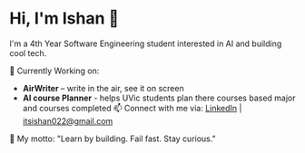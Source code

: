 # Hi, I'm Ishan 👋

I'm a 4th Year Software Engineering student interested in AI and building cool tech.

🔭 Currently Working on:
  -  **AirWriter** – write in the air, see it on screen
  -  **AI course Planner** - helps UVic students plan there courses based major and courses completed
📫 Connect with me via: [LinkedIn](https://www.linkedin.com/in/ishan-sandhu3121/) | itsishan022@gmail.com

💬 My motto: "Learn by building. Fail fast. Stay curious."
